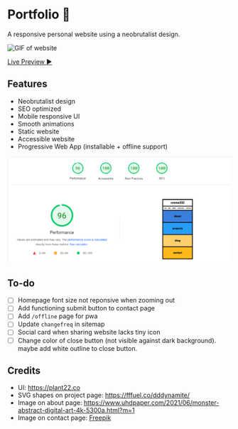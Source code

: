 # Portfolio 💛

A responsive personal website using a neobrutalist design.

![GIF of website](website.gif)

[Live Preview ▶](https://creme332.vercel.app/)

## Features
- Neobrutalist design
- SEO optimized
- Mobile responsive UI
- Smooth animations
- Static website
- Accessible website
- Progressive Web App (installable + offline support)

![Lighthouse report](lighthouse.png)

## To-do
- [ ] Homepage font size not reponsive when zooming out
- [ ] Add functioning submit button to contact page
- [ ] Add `/offline` page for pwa
- [ ] Update `changefreq` in sitemap
- [ ] Social card when sharing website lacks tiny icon
- [ ] Change color of close button (not visible against dark background). maybe add white outline to close button.

## Credits
- UI: https://plant22.co
- SVG shapes on project page: https://fffuel.co/dddynamite/
- Image on about page: https://www.uhdpaper.com/2021/06/monster-abstract-digital-art-4k-5300a.html?m=1
- Image on contact page: [Freepik](https://www.freepik.com/premium-vector/colorful-geometric-background-modern-abstract-background-with-geometric-shapes-lines_31713840.htm)
